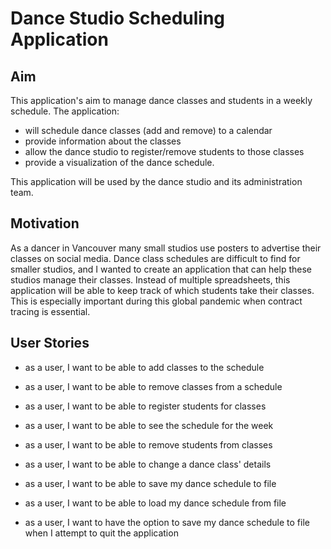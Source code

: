 # Dance Studio Scheduling Application

## Aim
This application's aim to manage dance classes and students in a weekly schedule.
The application:
 - will schedule dance classes (add and remove) to a calendar 
 - provide information about the classes
 - allow the dance studio to register/remove students to those classes
  - provide a visualization of the dance schedule. 

This application will be used by the dance studio and its administration team.
## Motivation
As a dancer in Vancouver many small studios use posters to advertise their classes on social media. Dance class
schedules are difficult to find for smaller studios, and I wanted to create an application that can help these studios 
manage their classes. Instead of multiple spreadsheets, this application will be able to keep track of which students
take their classes. This is especially important during this global pandemic when contract tracing is essential.

## User Stories
- as a user, I want to be able to add classes to the schedule
- as a user, I want to be able to remove classes from a schedule
- as a user, I want to be able to register students for classes
- as a user, I want to be able to see the schedule for the week
- as a user, I want to be able to remove students from classes
- as a user, I want to be able to change a dance class' details

- as a user, I want to be able to save my dance schedule to file
- as a user, I want to be able to load my dance schedule from file
- as a user, I want to have the option to save my dance schedule to file when I attempt to quit the application
